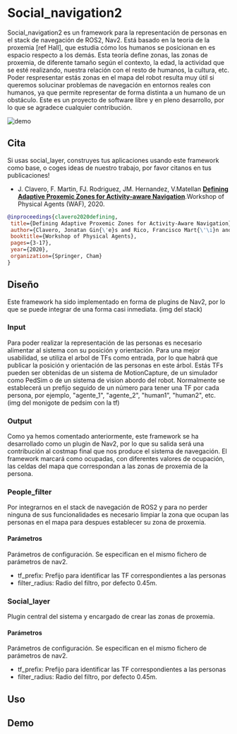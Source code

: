 # Social_navigation2
Social_navigation2 es un framework para la representación de personas en el stack de navegación de ROS2, Nav2. Está basado en la teoria de la proxemia [ref Hall], 
que estudia cómo los humanos se posicionan en es espacio respecto a los demás. Esta teoría define zonas, las zonas de proxemia, de diferente tamaño según 
el contexto, la edad, la actividad que se esté realizando, nuestra relación con el resto de humanos, la cultura, etc.
Poder respresentar estás zonas en el mapa del robot resulta muy útil si queremos solucinar problemas de navegación en entornos reales con humanos, 
ya que permite representar de forma distinta a un humano de un obstáculo. Este es un proyecto de software libre y en pleno desarrollo, 
por lo que se agradece cualquier contribución.

![demo](https://github.com/jginesclavero/social_navigation2/blob/master/doc/demo.gif?raw=true)

## Cita
Si usas social_layer, construyes tus aplicaciones usando este framework como base, o coges ideas de nuestro trabajo, por favor citanos en tus publicaciones!
 - J. Clavero, F. Martin, FJ. Rodriguez, JM. Hernandez, V.Matellan 
 [**Defining Adaptive Proxemic Zones for Activity-aware Navigation**](https://arxiv.org/abs/2009.04770).Workshop of Physical Agents (WAF), 2020.
 
 ```bibtex
 @inproceedings{clavero2020defining,
  title={Defining Adaptive Proxemic Zones for Activity-Aware Navigation},
  author={Clavero, Jonatan Gin{\'e}s and Rico, Francisco Mart{\'\i}n and Rodr{\'\i}guez-Lera, Francisco J and Hern{\'a}ndez, Jos{\'e} Miguel Guerrero and Olivera,   Vicente Matell{\'a}n},
  booktitle={Workshop of Physical Agents},
  pages={3-17},
  year={2020},
  organization={Springer, Cham}
}

```
## Diseño
Este framework ha sido implementado en forma de plugins de Nav2, por lo que se puede integrar de una forma casi inmediata. (img del stack)

### Input
Para poder realizar la representación de las personas es necesario alimentar al sistema con su posición y orientación. Para una mejor usabilidad, 
se utiliza el arbol de TFs como entrada, por lo que habrá que publicar la posición y orientación de las personas en este árbol.
Estás TFs pueden ser obtenidas de un sistema de MotionCapture, de un simulador como PedSim o de un sistema de vision abordo del robot.
Normalmente se establecerá un prefijo seguido de un número para tener una TF por cada persona, por ejemplo, "agente_1", "agente_2", "human1", "human2", etc.
(img del monigote de pedsim con la tf)

### Output
Como ya hemos comentado anteriormente, este framework se ha desarrollado como un plugin de Nav2, por lo que su salida será una contribución
al costmap final que nos produce el sistema de navegación. El framework marcará como ocupadas, con diferentes valores de ocupación, 
las celdas del mapa que correspondan a las zonas de proxemia de la persona.

### People_filter
Por integrarnos en el stack de navegación de ROS2 y para no perder ninguna de sus funcionalidades es necesario limpiar la zona que ocupan las personas en el mapa
para despues establecer su zona de proxemia.
#### Parámetros
Parámetros de configuración. Se especifican en el mismo fichero de parámetros de nav2.
- tf_prefix: Prefijo para identificar las TF correspondientes a las personas
- filter_radius: Radio del filtro, por defecto 0.45m.

### Social_layer
Plugin central del sistema y encargado de crear las zonas de proxemia. 
 
#### Parámetros
Parámetros de configuración. Se especifican en el mismo fichero de parámetros de nav2.
- tf_prefix: Prefijo para identificar las TF correspondientes a las personas
- filter_radius: Radio del filtro, por defecto 0.45m.

## Uso

## Demo

